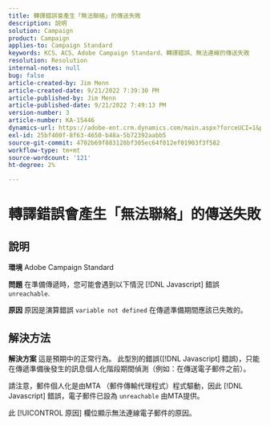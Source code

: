 ```yaml
---
title: 轉譯錯誤會產生「無法聯絡」的傳送失敗
description: 說明
solution: Campaign
product: Campaign
applies-to: Campaign Standard
keywords: KCS、ACS、Adobe Campaign Standard、轉譯錯誤、無法連線的傳送失敗
resolution: Resolution
internal-notes: null
bug: false
article-created-by: Jim Menn
article-created-date: 9/21/2022 7:39:30 PM
article-published-by: Jim Menn
article-published-date: 9/21/2022 7:49:13 PM
version-number: 3
article-number: KA-15446
dynamics-url: https://adobe-ent.crm.dynamics.com/main.aspx?forceUCI=1&pagetype=entityrecord&etn=knowledgearticle&id=31bf9718-e539-ed11-9db1-0022480866ad
exl-id: 25bf400f-8f63-4650-b48a-5b72392aabb5
source-git-commit: 4702b69f883128bf305ec64f012ef01903f3f582
workflow-type: tm+mt
source-wordcount: '121'
ht-degree: 2%

---
```


# 轉譯錯誤會產生「無法聯絡」的傳送失敗

## 說明


<b>環境</b>
Adobe Campaign Standard

<b>問題</b>
在準備傳遞時，您可能會遇到以下情況 [!DNL Javascript] 錯誤 `unreachable`.

<b>原因</b>
原因是演算錯誤 `variable not defined` 在傳遞準備期間應該已失敗的。


## 解決方法


<b>解決方案</b>
這是預期中的正常行為。 此型別的錯誤([!DNL Javascript] 錯誤)，只能在傳遞準備後發生的訊息個人化階段期間偵測（例如：在傳送電子郵件之前）。

請注意，郵件個人化是由MTA （郵件傳輸代理程式）程式驅動，因此 [!DNL Javascript] 錯誤，電子郵件已設為 `unreachable` 由MTA提供。

此 [!UICONTROL 原因] 欄位顯示無法連線電子郵件的原因。

